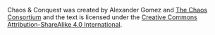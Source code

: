 Chaos & Conquest was created by Alexander Gomez and [The Chaos Consortium](https://thechaosconsortium.itch.io/) and the text is licensed under the [Creative Commons Attribution-ShareAlike 4.0 International](https://creativecommons.org/licenses/by-sa/4.0/).